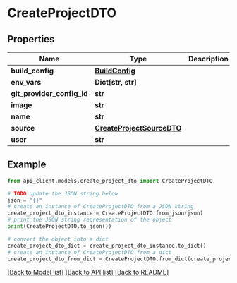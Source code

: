 # CreateProjectDTO


## Properties

Name | Type | Description | Notes
------------ | ------------- | ------------- | -------------
**build_config** | [**BuildConfig**](BuildConfig.md) |  | [optional] 
**env_vars** | **Dict[str, str]** |  | 
**git_provider_config_id** | **str** |  | [optional] 
**image** | **str** |  | [optional] 
**name** | **str** |  | 
**source** | [**CreateProjectSourceDTO**](CreateProjectSourceDTO.md) |  | 
**user** | **str** |  | [optional] 

## Example

```python
from api_client.models.create_project_dto import CreateProjectDTO

# TODO update the JSON string below
json = "{}"
# create an instance of CreateProjectDTO from a JSON string
create_project_dto_instance = CreateProjectDTO.from_json(json)
# print the JSON string representation of the object
print(CreateProjectDTO.to_json())

# convert the object into a dict
create_project_dto_dict = create_project_dto_instance.to_dict()
# create an instance of CreateProjectDTO from a dict
create_project_dto_from_dict = CreateProjectDTO.from_dict(create_project_dto_dict)
```
[[Back to Model list]](../README.md#documentation-for-models) [[Back to API list]](../README.md#documentation-for-api-endpoints) [[Back to README]](../README.md)


